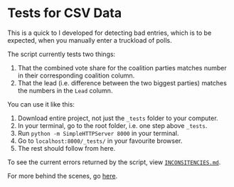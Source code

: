 Tests for CSV Data
==================
This is a quick to I developed for detecting bad entries, which is to be expected, when you manually enter a truckload of polls.

The script currently tests two things:

1. That the combined vote share for the coalition parties matches number in their corresponding coalition column.
2. That the lead (i.e. difference between the two biggest parties) matches the numbers in the `Lead` column.

You can use it like this:

1. Download entire project, not just the `_tests` folder to your computer.
2. In your terminal, go to the root folder, i.e. one step above `_tests`.
3. Run `python -m SimpleHTTPServer 8000` in your terminal.
4. Go to `localhost:8000/_tests/` in your favourite browser.
5. The rest should follow from here.

To see the current errors returned by the script, view [`INCONSITENCIES.md`][inconsistencies].

For more behind the scenes, go [here][issue].

[inconsistencies]: https://github.com/ndarville/danish-polls/blob/master/INCONSISTENCIES.md
[issue]: https://github.com/ndarville/danish-polls/issues/1

